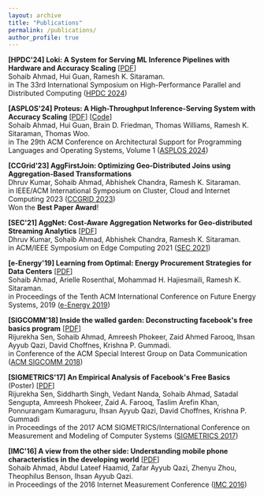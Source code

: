```yaml
---
layout: archive
title: "Publications"
permalink: /publications/
author_profile: true
---
```


**\[HPDC'24\] Loki: A System for Serving ML Inference Pipelines with Hardware and Accuracy Scaling** [[PDF](https://sohaibahmad759.github.io/files/loki_hpdc24.pdf)]
<br> Sohaib Ahmad, Hui Guan, Ramesh K. Sitaraman.
<br> in The 33rd International Symposium on High-Performance Parallel and Distributed
Computing ([HPDC 2024](https://www.hpdc.org/2024/))
<!-- (acceptance rate: 17%) -->

**\[ASPLOS'24\] Proteus: A High-Throughput Inference-Serving System with Accuracy Scaling** [[PDF](https://sohaibahmad759.github.io/files/proteus.pdf)] [[Code](https://github.com/UMass-LIDS/Proteus)]
<br> Sohaib Ahmad, Hui Guan, Brain D. Friedman, Thomas Williams, Ramesh K. Sitaraman, Thomas Woo.
<br> in The 29th ACM Conference on Architectural Support for Programming Languages and Operating Systems, Volume 1 ([ASPLOS 2024](https://www.asplos-conference.org/asplos2024/))
<!-- (acceptance rate: 16.2%) -->


**\[CCGrid'23\] AggFirstJoin: Optimizing Geo-Distributed Joins using Aggregation-Based Transformations**
<br> Dhruv Kumar, Sohaib Ahmad, Abhishek Chandra, Ramesh K. Sitaraman.
<br> in IEEE/ACM International Symposium on Cluster, Cloud and Internet Computing 2023 ([CCGRID 2023](https://ccgrid2023.iisc.ac.in/))
<br> Won the **Best Paper Award**!
<!-- (acceptance rate: 21%) -->


**\[SEC'21\] AggNet: Cost-Aware Aggregation Networks for Geo-distributed Streaming Analytics** [[PDF](https://groups.cs.umass.edu/ramesh/wp-content/uploads/sites/3/2021/06/sec21-final80.pdf)]
<br> Dhruv Kumar, Sohaib Ahmad, Abhishek Chandra, Ramesh K. Sitaraman.
<br> in ACM/IEEE Symposium on Edge Computing 2021 ([SEC 2021](http://acm-ieee-sec.org/2021/))
<!-- (acceptance rate: 23.7%) -->


**\[e-Energy'19\] Learning from Optimal: Energy Procurement Strategies for Data Centers** [[PDF](https://groups.cs.umass.edu/ramesh/wp-content/uploads/sites/3/2019/12/Learning-from-Optimal-Energy-Procurement-Strategies-for-Data-Centers.pdf)]
<br> Sohaib Ahmad, Arielle Rosenthal, Mohammad H. Hajiesmaili, Ramesh K. Sitaraman.
<br> in Proceedings of the Tenth ACM International Conference on Future Energy Systems, 2019 ([e-Energy 2019](https://energy.acm.org/conferences/eenergy/2019/))


**\[SIGCOMM'18\] Inside the walled garden: Deconstructing facebook's free basics program** [[PDF](https://pubs.cs.uct.ac.za/id/eprint/1255/1/sigcomm-ccr-paper115.pdf)]
<br> Rijurekha Sen, Sohaib Ahmad, Amreesh Phokeer, Zaid Ahmed Farooq, Ihsan Ayyub Qazi, David Choffnes, Krishna P. Gummadi.
<br> in Conference of the ACM Special Interest Group on Data Communication ([ACM SIGCOMM 2018](https://conferences.sigcomm.org/sigcomm/2018/))
<!-- (acceptance rate: 18.18%) -->

**\[SIGMETRICS'17\] An Empirical Analysis of Facebook's Free Basics** (Poster) [[PDF](https://dl.acm.org/doi/pdf/10.1145/3078505.3078554)]
<br> Rijurekha Sen, Siddharth Singh, Vedant Nanda, Sohaib Ahmad, Satadal Sengupta, Amreesh Phokeer, Zaid A. Farooq, Taslim Arefin Khan, Ponnurangam Kumaraguru, Ihsan Ayyub Qazi, David Choffnes, Krishna P. Gummadi
<br> in Proceedings of the 2017 ACM SIGMETRICS/International Conference on Measurement and Modeling of Computer Systems ([SIGMETRICS 2017](https://www.sigmetrics.org/sigmetrics2017/))


**\[IMC'16\] A view from the other side: Understanding mobile phone characteristics in the developing world** [[PDF](http://static.cs.brown.edu/people/tab/papers/IMC16.pdf)]
<br> Sohaib Ahmad, Abdul Lateef Haamid, Zafar Ayyub Qazi, Zhenyu Zhou, Theophilus Benson, Ihsan Ayyub Qazi.
<br> in Proceedings of the 2016 Internet Measurement Conference ([IMC 2016](http://conferences2.sigcomm.org/imc/2016/))
<!-- (acceptance rate: 25%) -->

